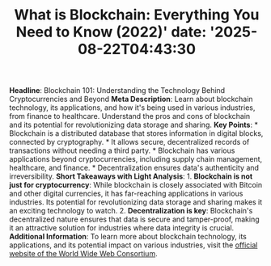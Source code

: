 ﻿---
title: "What is Blockchain: Everything You Need to Know (2022)'
date: '2025-08-22T04:43:30"
category: "Markets"
summary: ""
slug: "what is blockchain everything you need to know 2022"
source_urls:
  - "https://techncruncher.blogspot.com/2022/04/what-is-blockchain-everything-you-need.html"
seo:
  title: "What is Blockchain: Everything You Need to Know (2022) | Hash n Hedge'
  description: '"
  keywords: ["news", "markets", "brief"]
---
**Headline**: Blockchain 101: Understanding the Technology Behind Cryptocurrencies and Beyond  **Meta Description**: Learn about blockchain technology, its applications, and how it's being used in various industries, from finance to healthcare. Understand the pros and cons of blockchain and its potential for revolutionizing data storage and sharing.  **Key Points**:  * Blockchain is a distributed database that stores information in digital blocks, connected by cryptography. * It allows secure, decentralized records of transactions without needing a third party. * Blockchain has various applications beyond cryptocurrencies, including supply chain management, healthcare, and finance. * Decentralization ensures data's authenticity and irreversibility.  **Short Takeaways with Light Analysis**:  1. **Blockchain is not just for cryptocurrency**: While blockchain is closely associated with Bitcoin and other digital currencies, it has far-reaching applications in various industries. Its potential for revolutionizing data storage and sharing makes it an exciting technology to watch. 2. **Decentralization is key**: Blockchain's decentralized nature ensures that data is secure and tamper-proof, making it an attractive solution for industries where data integrity is crucial.  **Additional Information**: To learn more about blockchain technology, its applications, and its potential impact on various industries, visit the [official website of the World Wide Web Consortium](https://www.w3.org/). 
